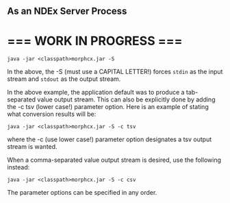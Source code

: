 ## As an NDEx Server Process

# === WORK IN PROGRESS ===

```text
java -jar <classpath>morphcx.jar -S
```
In the above, the -S (must use a CAPITAL LETTER!) forces `stdin` as the input stream and `stdout` 
as the output stream.  

In the above example, the application default was to produce a tab-separated value
output stream.  This can also be explicitly done by adding the -c tsv (lower case!) 
parameter option.  Here is an example of stating what conversion results will be:

```text
java -jar <classpath>morphcx.jar -S -c tsv
```
where the -c (use lower case!) parameter option designates a tsv output stream is wanted.


When a comma-separated value output stream is desired, use the following instead:

```text
java -jar <classpath>morphcx.jar -S -c csv 
```

The parameter options can be specified in any order.
